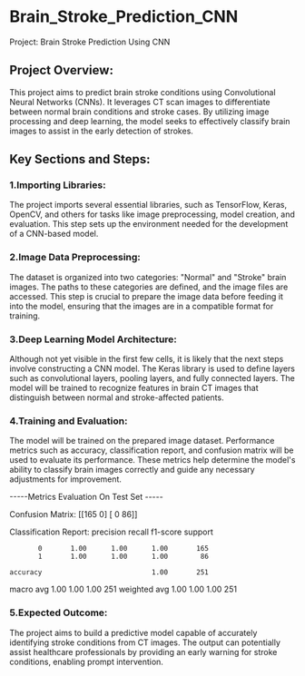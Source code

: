 # Brain_Stroke_Prediction_CNN
Project: Brain Stroke Prediction Using CNN

## Project Overview: 
This project aims to predict brain stroke conditions using Convolutional Neural Networks (CNNs). It leverages CT scan images to differentiate between normal brain conditions and stroke cases. By utilizing image processing and deep learning, the model seeks to effectively classify brain images to assist in the early detection of strokes.

## Key Sections and Steps:

### 1.Importing Libraries: 
The project imports several essential libraries, such as TensorFlow, Keras, OpenCV, and others for tasks like image preprocessing, model creation, and evaluation. This step sets up the environment needed for the development of a CNN-based model.

### 2.Image Data Preprocessing:
The dataset is organized into two categories: "Normal" and "Stroke" brain images.
The paths to these categories are defined, and the image files are accessed.
This step is crucial to prepare the image data before feeding it into the model, ensuring that the images are in a compatible format for training.

### 3.Deep Learning Model Architecture:
Although not yet visible in the first few cells, it is likely that the next steps involve constructing a CNN model. The Keras library is used to define layers such as convolutional layers, pooling layers, and fully connected layers.
The model will be trained to recognize features in brain CT images that distinguish between normal and stroke-affected patients.

### 4.Training and Evaluation:
The model will be trained on the prepared image dataset. Performance metrics such as accuracy, classification report, and confusion matrix will be used to evaluate its performance.
These metrics help determine the model's ability to classify brain images correctly and guide any necessary adjustments for improvement.

-----Metrics Evaluation On Test Set -----

Confusion Matrix:
 [[165   0]
 [  0  86]]

Classification Report:
               precision    recall  f1-score   support

           0       1.00      1.00      1.00       165
           1       1.00      1.00      1.00        86

    accuracy                           1.00       251
   macro avg       1.00      1.00      1.00       251
weighted avg       1.00      1.00      1.00       251

### 5.Expected Outcome:
The project aims to build a predictive model capable of accurately identifying stroke conditions from CT images.
The output can potentially assist healthcare professionals by providing an early warning for stroke conditions, enabling prompt intervention.
